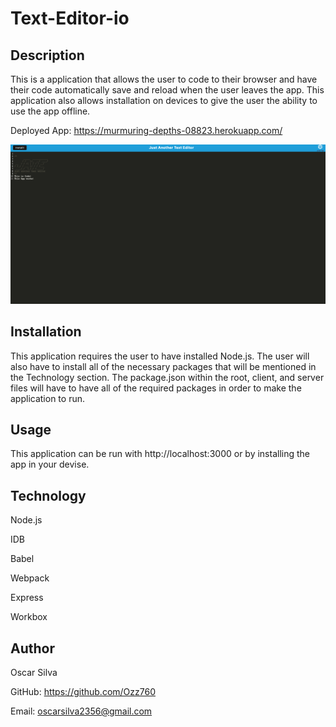 # Text-Editor-io

## Description 
This is a application that allows the user to code to their browser and have their code automatically save and reload when the user leaves the app. This application also allows installation on devices to give the user the ability to use the app offline. 

Deployed App: https://murmuring-depths-08823.herokuapp.com/


![Screen shot of the the Text-Editor-Io](./client/src/images/ScreenShotJate.png)

## Installation
This application requires the user to have installed Node.js. The user will also have to install all of the necessary packages that will be mentioned in the Technology section. The package.json within the root, client, and server files will have to have all of the required packages in order to make the application to run. 

## Usage 
This application can be run with http://localhost:3000 or by installing the app in your devise. 

## Technology 
Node.js

IDB

Babel

Webpack 

Express 

Workbox

## Author 
Oscar Silva 

GitHub: https://github.com/Ozz760

Email: oscarsilva2356@gmail.com 